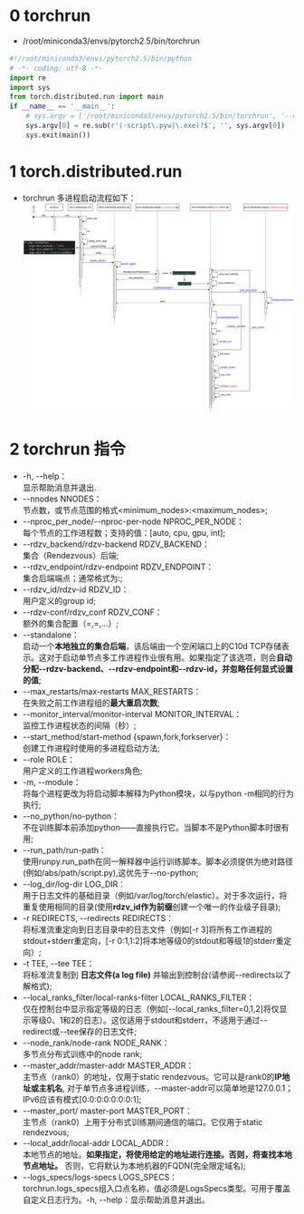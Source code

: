 # 0 torchrun
- /root/miniconda3/envs/pytorch2.5/bin/torchrun

```python
#!/root/miniconda3/envs/pytorch2.5/bin/python
# -*- coding: utf-8 -*-
import re
import sys
from torch.distributed.run import main
if __name__ == '__main__':
    # sys.argv = ['/root/miniconda3/envs/pytorch2.5/bin/torchrun', '--nproc_per_node=2', '--rdzv_backend', 'c10d', '--rdzv_endpoint=localhost:0', '--local-ranks-filter', '0', '--role', 'rank', '--tee', '3', 'train.py', '--job.config_file', './train_configs/llama2_7b.toml']
    sys.argv[0] = re.sub(r'(-script\.pyw|\.exe)?$', '', sys.argv[0])
    sys.exit(main())
```

# 1 torch.distributed.run
- torchrun 多进程启动流程如下：<br>
![torchrun](images/torchrun.png)

# 2 torchrun 指令
- -h, --help：<br>
  显示帮助消息并退出.<br>
- --nnodes NNODES：<br>
  节点数，或节点范围的格式<minimum_nodes>:<maximum_nodes>;<br>
- --nproc_per_node/--nproc-per-node NPROC_PER_NODE：<br>
  每个节点的工作进程数；支持的值：[auto, cpu, gpu, int];<br>
- --rdzv_backend/rdzv-backend RDZV_BACKEND：<br>
  集合（Rendezvous）后端;<br>
- --rdzv_endpoint/rdzv-endpoint RDZV_ENDPOINT：<br>
  集合后端端点；通常格式为<host>:<port>;<br>
- --rdzv_id/rdzv-id RDZV_ID：<br>
  用户定义的group id;<br>
- --rdzv-conf/rdzv_conf RDZV_CONF：<br>
  额外的集合配置（<key1>=<value1>,<key2>=<value2>,...）;<br>
- --standalone：<br>
  启动一个**本地独立的集合后端**，该后端由一个空闲端口上的C10d TCP存储表示。这对于启动单节点多工作进程作业很有用。如果指定了该选项，则会**自动分配--rdzv-backend、--rdzv-endpoint和--rdzv-id，并忽略任何显式设置的值**;<br>
- --max_restarts/max-restarts MAX_RESTARTS：<br>
  在失败之前工作进程组的**最大重启次数**;<br>
- --monitor_interval/monitor-interval MONITOR_INTERVAL：<br>
  监控工作进程状态的间隔（秒）;<br>
- --start_method/start-method {spawn,fork,forkserver}：<br>
  创建工作进程时使用的多进程启动方法;<br>
- --role ROLE：<br>
  用户定义的工作进程workers角色;<br>
- -m, --module：<br>
  将每个进程更改为将启动脚本解释为Python模块，以与python -m相同的行为执行;<br>
- --no_python/no-python：<br>
  不在训练脚本前添加python——直接执行它。当脚本不是Python脚本时很有用;<br>
- --run_path/run-path：<br>
  使用runpy.run_path在同一解释器中运行训练脚本。脚本必须提供为绝对路径(例如/abs/path/script.py),这优先于--no-python;<br>
- --log_dir/log-dir LOG_DIR：<br>
  用于日志文件的基础目录（例如/var/log/torch/elastic）。对于多次运行，将重复使用相同的目录(使用**rdzv_id作为前缀**创建一个唯一的作业级子目录);<br>
- -r REDIRECTS, --redirects REDIRECTS：<br>
  将标准流重定向到日志目录中的日志文件（例如[-r 3]将所有工作进程的stdout+stderr重定向，[-r 0:1,1:2]将本地等级0的stdout和等级1的stderr重定向）;<br>
- -t TEE, --tee TEE：<br>
  将标准流复制到 **日志文件(a log file)** 并输出到控制台(请参阅--redirects以了解格式);<br>
- --local_ranks_filter/local-ranks-filter LOCAL_RANKS_FILTER：<br>
  仅在控制台中显示指定等级的日志（例如[--local_ranks_filter=0,1,2]将仅显示等级0、1和2的日志）。这仅适用于stdout和stderr，不适用于通过--redirect或--tee保存的日志文件;<br>
- --node_rank/node-rank NODE_RANK：<br>
  多节点分布式训练中的node rank;<br>
- --master_addr/master-addr MASTER_ADDR：<br>
  主节点（rank0）的地址，仅用于static rendezvous。它可以是rank0的**IP地址或主机名**, 对于单节点多进程训练，--master-addr可以简单地是127.0.0.1；IPv6应该有模式[0:0:0:0:0:0:0:1];<br>
- --master_port/ master-port MASTER_PORT：<br>
  主节点（rank0）上用于分布式训练期间通信的端口。它仅用于static rendezvous;<br>
- --local_addr/local-addr LOCAL_ADDR：<br>
  本地节点的地址。**如果指定，将使用给定的地址进行连接。否则，将查找本地节点地址。** 否则，它将默认为本地机器的FQDN(完全限定域名);<br>
- --logs_specs/logs-specs LOGS_SPECS：<br>
  torchrun.logs_specs组入口点名称，值必须是LogsSpecs类型。可用于覆盖自定义日志行为。-h, --help：显示帮助消息并退出。<br>
